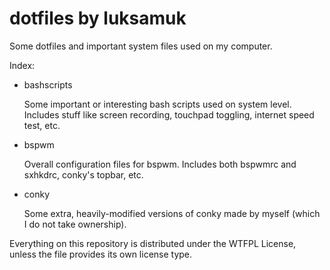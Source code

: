 dotfiles by luksamuk
====================

Some dotfiles and important system files used on my computer.

Index:
- bashscripts

    Some important or interesting bash scripts used on system level.
    Includes stuff like screen recording, touchpad toggling, internet speed test, etc.
    
- bspwm

    Overall configuration files for bspwm.
    Includes both bspwmrc and sxhkdrc, conky's topbar, etc.
    
- conky

    Some extra, heavily-modified versions of conky made by myself (which I do not take ownership).

Everything on this repository is distributed under the WTFPL License, unless the file provides its own license type.

